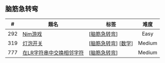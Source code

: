 <!--|This file generated by command(leetcode tag); DO NOT EDIT.            |-->
<!--+----------------------------------------------------------------------+-->
<!--|@author    Openset <openset.wang@gmail.com>                           |-->
<!--|@link      https://github.com/openset                                 |-->
<!--|@home      https://github.com/openset/leetcode                        |-->
<!--+----------------------------------------------------------------------+-->

## 脑筋急转弯

| # | 题名 | 标签 | 难度 |
| :-: | - | - | :-: |
| 292 | [Nim游戏](https://github.com/openset/leetcode/tree/master/problems/nim-game) | [[脑筋急转弯](https://github.com/openset/leetcode/tree/master/tag/brainteaser)]  | Easy |
| 319 | [灯泡开关](https://github.com/openset/leetcode/tree/master/problems/bulb-switcher) | [[脑筋急转弯](https://github.com/openset/leetcode/tree/master/tag/brainteaser)] [[数学](https://github.com/openset/leetcode/tree/master/tag/math)]  | Medium |
| 777 | [在LR字符串中交换相邻字符](https://github.com/openset/leetcode/tree/master/problems/swap-adjacent-in-lr-string) | [[脑筋急转弯](https://github.com/openset/leetcode/tree/master/tag/brainteaser)]  | Medium |
